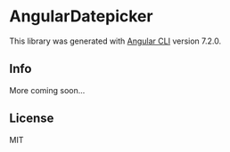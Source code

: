 # AngularDatepicker

This library was generated with [Angular CLI](https://github.com/angular/angular-cli) version 7.2.0.

## Info
More coming soon...

## License
MIT

